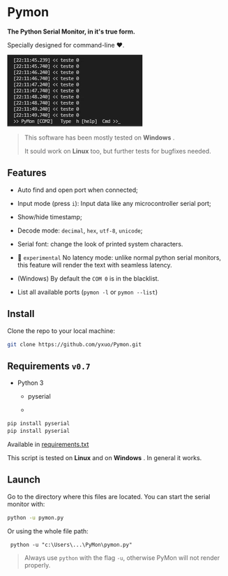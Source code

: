 # Pymon

**The Python  Serial Monitor, in it's true form.**

Specially designed for command-line :heart:.

![preview](pymon-preview.gif)

> This software has been mostly tested on **Windows** .
> 
> It sould work on **Linux** too, but further tests for bugfixes needed.

## Features

* Auto find and open port when connected;

* Input mode (press `i`): Input data like any microcontroller serial port;

* Show/hide timestamp;

* Decode mode: `decimal`, `hex`, `utf-8`, `unicode`;

* Serial font: change the look of printed system characters.

* :test_tube: `experimental` No latency mode: unlike normal python serial monitors, this feature will render the text with seamless latency.

* (Windows) By default the `COM 0` is in the blacklist. 

* List all available ports (`pymon -l` or `pymon --list`)

## Install

Clone the repo to your local machine:

```bash
git clone https://github.com/yxuo/Pymon.git
```

## Requirements `v0.7`

* Python 3
  
  * pyserial
  
  * 

```bash
pip install pyserial
pip install pyserial
```

Available in [requirements.txt](requirements.txt)

This script is tested on **Linux** and on **Windows** .
In general it works.

## Launch

Go to the directory where this files are located.
You can start the serial monitor with:

```bash
python -u pymon.py
```

Or using the whole file path:

```
 python -u "c:\Users\...\PyMon\pymon.py"
```

> Always use `python` with the flag `-u`, otherwise PyMon will not render properly.
